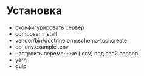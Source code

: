 # Установка

* сконфигурировать сервер
* composer install
* vendor/bin/doctrine orm:schema-tool:create
* cp .env.example .env
* настроить переменные (.env) под свой сервер
* yarn
* gulp